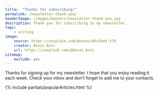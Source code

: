 ```yaml
---
title:  "Thanks for subscribing!"
permalink: /newsletter-thank-you/
headerImage: /images/banners/newsletter-thank-you.jpg
description: Thank you for subscribing to my newsletter.
tags:
    - writing
image:
    source: https://unsplash.com/photos/6hsfmat-t7k
    creator: Kevin Butz
    url: https://unsplash.com/@kevin_butz
sitemap:
    exclude: yes
---
```


Thanks for signing up for my newsletter. I hope that you enjoy reading it each week. Check your inbox and don't forget to add me to your contacts.

{% include partials/popularArticles.html %}
